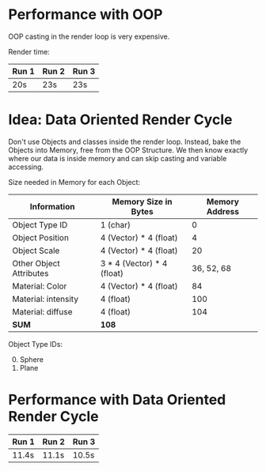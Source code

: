 # Performance with OOP

OOP casting in the render loop is very expensive.

Render time:

| Run 1 | Run 2 | Run 3 |
| ----- | ----- | ----- |
| 20s   | 23s   | 23s   |

# Idea: Data Oriented Render Cycle

Don't use Objects and classes inside the render loop.
Instead, bake the Objects into Memory, free from the OOP Structure.
We then know exactly where our data is inside memory and can skip casting and variable accessing.

Size needed in Memory for each Object:

| Information             | Memory Size in Bytes         | Memory Address |
| ----------------------- | ---------------------------- | -------------- |
| Object Type ID          | 1 (char)                     | 0              |
| Object Position         | 4 (Vector) \* 4 (float)      | 4              |
| Object Scale            | 4 (Vector) \* 4 (float)      | 20             |
| Other Object Attributes | 3 \* 4 (Vector) \* 4 (float) | 36, 52, 68     |
| Material: Color         | 4 (Vector) \* 4 (float)      | 84             |
| Material: intensity     | 4 (float)                    | 100            |
| Material: diffuse       | 4 (float)                    | 104            |
| **SUM**                 | **108**                      |                |

Object Type IDs:

0. Sphere
1. Plane

# Performance with Data Oriented Render Cycle

| Run 1 | Run 2 | Run 3 |
| ----- | ----- | ----- |
| 11.4s | 11.1s | 10.5s |
